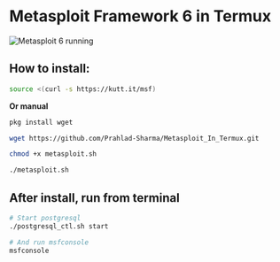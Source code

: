 # Metasploit Framework 6 in Termux

![Metasploit 6 running](https://i.imgur.com/yLFQhvP.png)

## How to install:
```bash
source <(curl -s https://kutt.it/msf)
```
**Or manual**
```bash
pkg install wget

wget https://github.com/Prahlad-Sharma/Metasploit_In_Termux.git

chmod +x metasploit.sh

./metasploit.sh
```
## After install, run from terminal
```bash
# Start postgresql
./postgresql_ctl.sh start

# And run msfconsole
msfconsole
```
